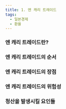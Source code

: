 ```yaml
---
title: 1. 엔 캐리 트레이드
tags:
  - 일본경제
  - 환율
---
```

### 엔 캐리 트레이드란?

### 엔 캐리 트레이드의 순서

### 엔 캐리 트레이드의 장점

### 엔 캐리 트레이드의 위험성

### 청산을 발생시킬 요인들



